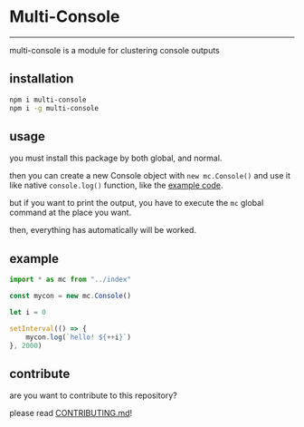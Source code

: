 # Multi-Console

---

multi-console is a module for clustering console outputs

## installation

```sh
npm i multi-console
npm i -g multi-console
```

## usage

you must install this package by both global, and normal.

then you can create a new Console object with `new mc.Console()` and use it like native `console.log()` function, like the [example code](#example).

but if you want to print the output, you have to execute the `mc` global command at the place you want.

then, everything has automatically will be worked.

## example

```js
import * as mc from "../index"

const mycon = new mc.Console()

let i = 0

setInterval(() => {
    mycon.log(`hello! ${++i}`)
}, 2000)
```

## contribute

are you want to contribute to this repository?

please read [CONTRIBUTING.md](./CONTRIBUTING.md)!
